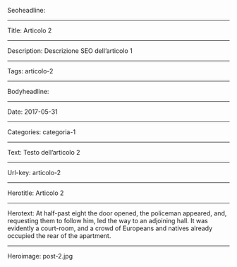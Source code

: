 Seoheadline: 

----

Title: Articolo 2

----

Description: Descrizione SEO dell’articolo 1

----

Tags: articolo-2

----

Bodyheadline: 

----

Date: 2017-05-31

----

Categories: categoria-1

----

Text: Testo dell’articolo 2

----

Url-key: articolo-2

----

Herotitle: Articolo 2

----

Herotext: At half-past eight the door opened, the policeman appeared, and, requesting them to follow him, led the way to an adjoining hall. It was evidently a court-room, and a crowd of Europeans and natives already occupied the rear of the apartment.

----

Heroimage: post-2.jpg